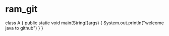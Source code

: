 # ram_git
class A
{
public static void main(String[]args)
{
System.out.println("welcome java to github")
}
}
